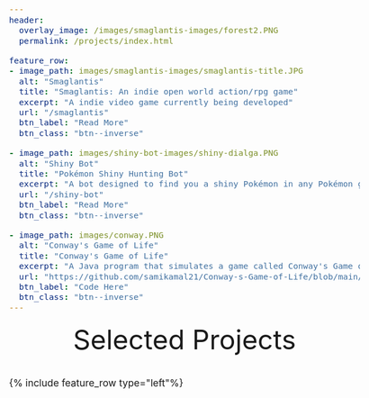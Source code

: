 ```yaml
---
header:
  overlay_image: /images/smaglantis-images/forest2.PNG
  permalink: /projects/index.html

feature_row:
- image_path: images/smaglantis-images/smaglantis-title.JPG
  alt: "Smaglantis"
  title: "Smaglantis: An indie open world action/rpg game"
  excerpt: "A indie video game currently being developed"
  url: "/smaglantis"
  btn_label: "Read More"
  btn_class: "btn--inverse"

- image_path: images/shiny-bot-images/shiny-dialga.PNG
  alt: "Shiny Bot"
  title: "Pokémon Shiny Hunting Bot"
  excerpt: "A bot designed to find you a shiny Pokémon in any Pokémon game."
  url: "/shiny-bot"
  btn_label: "Read More"
  btn_class: "btn--inverse"

- image_path: images/conway.PNG
  alt: "Conway's Game of Life"
  title: "Conway's Game of Life"
  excerpt: "A Java program that simulates a game called Conway's Game of Life"
  url: "https://github.com/samikamal21/Conway-s-Game-of-Life/blob/main/GameOfLife/src/conwaygame/GameOfLife.java"
  btn_label: "Code Here"
  btn_class: "btn--inverse"
---
```


<div style="margin-bottom:1cm" align="center"><font size="55">Selected Projects</font></div>

{% include feature_row type="left"%}

<style type="text/css">
  body{
  font-size: 13pt;
}

